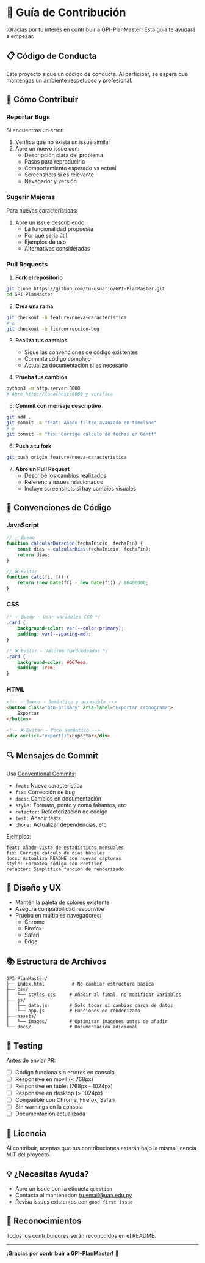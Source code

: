 # 🤝 Guía de Contribución

¡Gracias por tu interés en contribuir a GPI-PlanMaster! Esta guía te ayudará a empezar.

## 📋 Código de Conducta

Este proyecto sigue un código de conducta. Al participar, se espera que mantengas un ambiente respetuoso y profesional.

## 🚀 Cómo Contribuir

### Reportar Bugs

Si encuentras un error:

1. Verifica que no exista un issue similar
2. Abre un nuevo issue con:
   - Descripción clara del problema
   - Pasos para reproducirlo
   - Comportamiento esperado vs actual
   - Screenshots si es relevante
   - Navegador y versión

### Sugerir Mejoras

Para nuevas características:

1. Abre un issue describiendo:
   - La funcionalidad propuesta
   - Por qué sería útil
   - Ejemplos de uso
   - Alternativas consideradas

### Pull Requests

1. **Fork el repositorio**
```bash
git clone https://github.com/tu-usuario/GPI-PlanMaster.git
cd GPI-PlanMaster
```

2. **Crea una rama**
```bash
git checkout -b feature/nueva-caracteristica
# o
git checkout -b fix/correccion-bug
```

3. **Realiza tus cambios**
   - Sigue las convenciones de código existentes
   - Comenta código complejo
   - Actualiza documentación si es necesario

4. **Prueba tus cambios**
```bash
python3 -m http.server 8000
# Abre http://localhost:8000 y verifica
```

5. **Commit con mensaje descriptivo**
```bash
git add .
git commit -m "feat: Añade filtro avanzado en timeline"
# o
git commit -m "fix: Corrige cálculo de fechas en Gantt"
```

6. **Push a tu fork**
```bash
git push origin feature/nueva-caracteristica
```

7. **Abre un Pull Request**
   - Describe los cambios realizados
   - Referencia issues relacionados
   - Incluye screenshots si hay cambios visuales

## 📝 Convenciones de Código

### JavaScript

```javascript
// ✅ Bueno
function calcularDuracion(fechaInicio, fechaFin) {
    const dias = calcularDias(fechaInicio, fechaFin);
    return dias;
}

// ❌ Evitar
function calc(fi, ff) {
    return (new Date(ff) - new Date(fi)) / 86400000;
}
```

### CSS

```css
/* ✅ Bueno - Usar variables CSS */
.card {
    background-color: var(--color-primary);
    padding: var(--spacing-md);
}

/* ❌ Evitar - Valores hardcodeados */
.card {
    background-color: #667eea;
    padding: 1rem;
}
```

### HTML

```html
<!-- ✅ Bueno - Semántico y accesible -->
<button class="btn-primary" aria-label="Exportar cronograma">
    Exportar
</button>

<!-- ❌ Evitar - Poco semántico -->
<div onclick="export()">Exportar</div>
```

## 🔍 Mensajes de Commit

Usa [Conventional Commits](https://www.conventionalcommits.org/):

- `feat:` Nueva característica
- `fix:` Corrección de bug
- `docs:` Cambios en documentación
- `style:` Formato, punto y coma faltantes, etc
- `refactor:` Refactorización de código
- `test:` Añadir tests
- `chore:` Actualizar dependencias, etc

Ejemplos:
```
feat: Añade vista de estadísticas mensuales
fix: Corrige cálculo de días hábiles
docs: Actualiza README con nuevas capturas
style: Formatea código con Prettier
refactor: Simplifica función de renderizado
```

## 🎨 Diseño y UX

- Mantén la paleta de colores existente
- Asegura compatibilidad responsive
- Prueba en múltiples navegadores:
  - Chrome
  - Firefox
  - Safari
  - Edge

## 📚 Estructura de Archivos

```
GPI-PlanMaster/
├── index.html          # No cambiar estructura básica
├── css/
│   └── styles.css     # Añadir al final, no modificar variables
├── js/
│   ├── data.js        # Solo tocar si cambias carga de datos
│   └── app.js         # Funciones de renderizado
├── assets/
│   └── images/        # Optimizar imágenes antes de añadir
└── docs/              # Documentación adicional
```

## 🧪 Testing

Antes de enviar PR:

- [ ] Código funciona sin errores en consola
- [ ] Responsive en móvil (< 768px)
- [ ] Responsive en tablet (768px - 1024px)
- [ ] Responsive en desktop (> 1024px)
- [ ] Compatible con Chrome, Firefox, Safari
- [ ] Sin warnings en la consola
- [ ] Documentación actualizada

## 📄 Licencia

Al contribuir, aceptas que tus contribuciones estarán bajo la misma licencia MIT del proyecto.

## 💡 ¿Necesitas Ayuda?

- Abre un issue con la etiqueta `question`
- Contacta al mantenedor: tu.email@uaa.edu.py
- Revisa issues existentes con `good first issue`

## 🌟 Reconocimientos

Todos los contribuidores serán reconocidos en el README.

---

**¡Gracias por contribuir a GPI-PlanMaster!** 🎉
